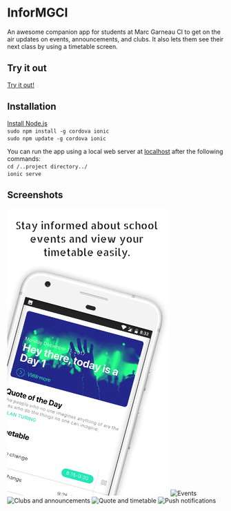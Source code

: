 # InforMGCI
An awesome companion app for students at Marc Garneau CI to get on the air updates on events, announcements, and clubs. It also lets them see their next class by using a timetable screen.

## Try it out
[Try it out!](https://play.google.com/store/apps/details?id=me.shehryar)

## Installation

[Install Node.js](https://nodejs.org/en/)   
`sudo npm install -g cordova ionic`   
`sudo npm update -g cordova ionic`  

You can run the app using a local web server at [localhost](localhost:8080) after the following commands:  
`cd /..project directory../`    
`ionic serve`   


## Screenshots

![Intro](https://raw.githubusercontent.com/ShehryarX/inform-mgci/master/1.png) ![Events](https://raw.githubusercontent.com/ShehryarX/informgci/master/2.png) ![Clubs and announcements](https://raw.githubusercontent.com/ShehryarX/informgci/master/3.png) ![Quote and timetable](https://raw.githubusercontent.com/ShehryarX/informgci/master/4.png) ![Push notifications](https://raw.githubusercontent.com/ShehryarX/informgci/master/5.png)

